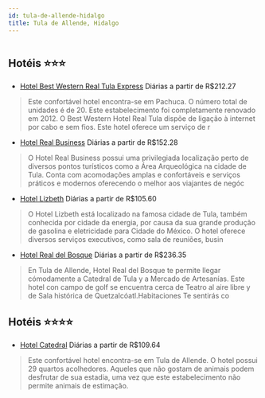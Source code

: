 ```yaml
---
id: tula-de-allende-hidalgo
title: Tula de Allende, Hidalgo
---
```


<center><img src="http://photos.hotelbeds.com/giata/19/195628/195628a_hb_a_002.jpg" alt="" /></center>


## Hotéis ⭐️⭐️⭐️

-    [Hotel Best Western Real Tula Express](https://www.hurb.com/aud/https://www.hurb.com/hoteis/tula-de-allende/hotel-best-western-real-tula-express-JNP-JP060090?cmp=18055) Diárias a partir de R$212.27
   > Este confortável hotel encontra-se em Pachuca. O número total de unidades é de 20. Este estabelecimento foi completamente renovado em 2012. O Best Western Hotel Real Tula dispõe de ligação à internet por cabo e sem fios. Este hotel oferece um serviço de r
-    [Hotel Real Business](https://www.hurb.com/aud/https://www.hurb.com/hoteis/tula-de-allende/hotel-real-business-JNP-JP853398?cmp=18055) Diárias a partir de R$152.28
   > O Hotel Real Business possui uma privilegiada localização perto de diversos pontos turísticos como a Área Arqueológica na cidade de Tula. Conta com acomodações amplas e confortáveis e serviços práticos e modernos oferecendo o melhor aos viajantes de negóc
-    [Hotel Lizbeth](https://www.hurb.com/aud/https://www.hurb.com/hoteis/tula-de-allende/hotel-lizbeth-JNP-JP853524?cmp=18055) Diárias a partir de R$105.60
   > O Hotel Lizbeth está localizado na famosa cidade de Tula, também conhecida por cidade da energia, por causa da sua grande produção de gasolina e eletricidade para Cidade do México. O hotel oferece diversos serviços executivos, como sala de reuniões, busin
-    [Hotel Real del Bosque](https://www.hurb.com/aud/https://www.hurb.com/hoteis/tula-de-allende/hotel-real-del-bosque-JNP-JP814712?cmp=18055) Diárias a partir de R$236.35
   > En Tula de Allende, Hotel Real del Bosque te permite llegar cómodamente a Catedral de Tula y a Mercado de Artesanías.  Este hotel con campo de golf se encuentra cerca de Teatro al aire libre y de Sala histórica de Quetzalcóatl.Habitaciones  Te sentirás co

## Hotéis ⭐️⭐️⭐️⭐️

-    [Hotel Catedral](https://www.hurb.com/aud/https://www.hurb.com/hoteis/tula-de-allende/hotel-catedral-JNP-JP408915?cmp=18055) Diárias a partir de R$109.64
   > Este confortável hotel encontra-se em Tula de Allende. O hotel possui 29 quartos acolhedores. Aqueles que não gostam de animais podem desfrutar de sua estadia, uma vez que este estabelecimento não permite animais de estimação. 
